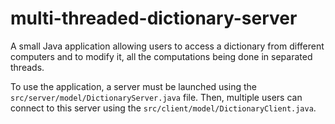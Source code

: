 # multi-threaded-dictionary-server

A small Java application allowing users to access a dictionary from different computers and to modify it, all the computations being done in separated threads.

To use the application, a server must be launched using the `src/server/model/DictionaryServer.java` file. Then, multiple users can connect to this server using the `src/client/model/DictionaryClient.java`.
